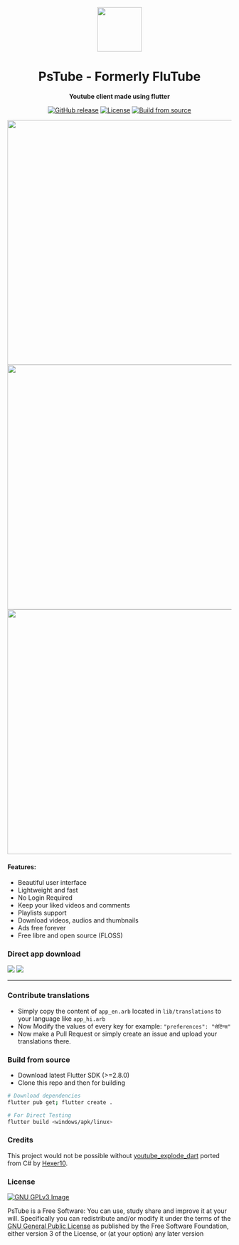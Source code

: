 <p align="center">
<img width="100" src="https://raw.githubusercontent.com/prateekmedia/pstube/main/assets/pstube.png">
</p>
<h1 align="center">PsTube - Formerly FluTube</h1>
<p align="center"><b>Youtube client made using flutter</b></p>
<p align="center">
<a href="https://github.com/prateekmedia/pstube/releases"><img alt="GitHub release" src="https://img.shields.io/github/v/release/prateekmedia/pstube"/></a> <a href="LICENSE"><img alt="License" src="https://img.shields.io/github/license/prateekmedia/pstube?color=blue"/></a> <a href="#build-from-source"><img alt="Build from source" src="https://img.shields.io/badge/Install Manually-git-blue"/></a>
</p>

<img src="https://github.com/prateekmedia/pstube/blob/main/assets/screenshots/home-desktop.jpg?raw=true" width="550"/>
<img src="https://github.com/prateekmedia/pstube/blob/main/assets/screenshots/search-desktop.jpg?raw=true" width="550"/>
<img src="https://github.com/prateekmedia/pstube/blob/main/assets/screenshots/video-desktop.jpg?raw=true" width="550"/>

<h4>Features:</h4>
<ul>
    <li>Beautiful user interface</li>
    <li>Lightweight and fast</li>
    <li>No Login Required</li>
    <li>Keep your liked videos and comments</li>
    <li>Playlists support</li>
    <li>Download videos, audios and thumbnails</li>
    <li>Ads free forever</li>
    <li>Free libre and open source (FLOSS)</li>
</ul>

### Direct app download

<a href="https://github.com/prateekmedia/pstube/releases/latest/"><img src="https://img.shields.io/badge/Download latest version-indigo?style=for-the-badge&logo=Github"/></a>  <a href="https://github.com/prateekmedia/pstube/releases/continuous/"><img src="https://img.shields.io/badge/Download nightly build-157?style=for-the-badge&logo=Github"/></a>

---

### Contribute translations

- Simply copy the content of `app_en.arb` located in `lib/translations` to your language like `app_hi.arb`
- Now Modify the values of every key for example:
`"preferences": "सेटिंग्स"`
- Now make a Pull Request or simply create an issue and upload your translations there.

### Build from source

- Download latest Flutter SDK (>=2.8.0)
- Clone this repo and then for building

```bash
# Download dependencies
flutter pub get; flutter create .

# For Direct Testing
flutter build <windows/apk/linux>
```

### Credits

This project would not be possible without [youtube_explode_dart](https://github.com/Hexer10/youtube_explode_dart/) ported from C# by [Hexer10](https://github.com/Hexer10).

### License

[![GNU GPLv3 Image](https://www.gnu.org/graphics/gplv3-127x51.png)](https://www.gnu.org/licenses/gpl-3.0.en.html)

PsTube is a Free Software: You can use, study share and improve it at your
will. Specifically you can redistribute and/or modify it under the terms of the
[GNU General Public License](https://www.gnu.org/licenses/gpl.html) as
published by the Free Software Foundation, either version 3 of the License, or
(at your option) any later version
